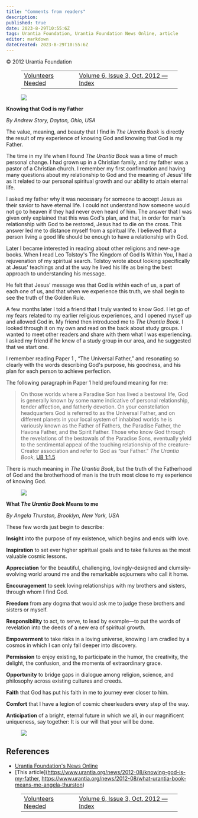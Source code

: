 ```yaml
---
title: "Comments from readers"
description: 
published: true
date: 2023-8-29T10:55:6Z
tags: Urantia Foundation, Urantia Foundation News Online, article
editor: markdown
dateCreated: 2023-8-29T10:55:6Z
---
```


<p class="v-card v-sheet theme--light gray lighten-3 px-2">© 2012 Urantia Foundation</p>
<figure class="table chapter-navigator">
  <table>
    <tbody>
      <tr>
        <td>
        <a href="/en/article/UF_News_Online/Volunteers_Needed">
          <span class="mdi mdi-arrow-left-drop-circle"></span><span class="pl-2">Volunteers Needed</span>
        </a>
        </td>
        <td>
        <a href="/en/index/articles_uf_news_online#volume-6-issue-3-oct-2012">
          <span class="mdi mdi-book-open-variant"></span><span class="pl-2">Volume 6, Issue 3, Oct. 2012 — Index</span>
        </a>
        </td>
        <td>
        </td>
      </tr>
    </tbody>
  </table>
</figure>


<figure id="Figure_1" class="image urantiapedia image-style-align-left">
<img src="/image/article/UF_News_Online/2012_08/050.jpg">
</figure>

**Knowing that God is my Father**

_By Andrew Story, Dayton, Ohio, USA_

The value, meaning, and beauty that I find in _The Urantia Book_ is directly the result of my experience of knowing God and knowing that God is my Father.

The time in my life when I found _The Urantia Book_ was a time of much personal change. I had grown up in a Christian family, and my father was a pastor of a Christian church. I remember my first confirmation and having many questions about my relationship to God and the meaning of Jesus' life as it related to our personal spiritual growth and our ability to attain eternal life.

I asked my father why it was necessary for someone to accept Jesus as their savior to have eternal life. I could not understand how someone would not go to heaven if they had never even heard of him. The answer that I was given only explained that this was God's plan, and that, in order for man's relationship with God to be restored, Jesus had to die on the cross. This answer led me to distance myself from a spiritual life. I believed that a person living a good life should be enough to have a relationship with God.

Later I became interested in reading about other religions and new-age books. When I read Leo Tolstoy's The Kingdom of God Is Within You, I had a rejuvenation of my spiritual search. Tolstoy wrote about looking specifically at Jesus' teachings and at the way he lived his life as being the best approach to understanding his message.

He felt that Jesus' message was that God is within each of us, a part of each one of us, and that when we experience this truth, we shall begin to see the truth of the Golden Rule.

A few months later I told a friend that I truly wanted to know God. I let go of my fears related to my earlier religious experiences, and I opened myself up and allowed God in. My friend then introduced me to _The Urantia Book_. I looked through it on my own and read on the back about study groups. I wanted to meet other readers and share with them what I was experiencing. I asked my friend if he knew of a study group in our area, and he suggested that we start one.

I remember reading Paper 1 , “The Universal Father,” and resonating so clearly with the words describing God's purpose, his goodness, and his plan for each person to achieve perfection.

The following paragraph in Paper 1 held profound meaning for me:

> On those worlds where a Paradise Son has lived a bestowal life, God is generally known by some name indicative of personal relationship, tender affection, and fatherly devotion. On your constellation headquarters God is referred to as the Universal Father, and on different planets in your local system of inhabited worlds he is variously known as the Father of Fathers, the Paradise Father, the Havona Father, and the Spirit Father. Those who know God through the revelations of the bestowals of the Paradise Sons, eventually yield to the sentimental appeal of the touching relationship of the creature-Creator association and refer to God as “our Father.” _The Urantia Book_, <a id="a57_680"></a>[UB 1:1.5](/en/The_Urantia_Book/1#p1_5)

There is much meaning in _The Urantia Book_, but the truth of the Fatherhood of God and the brotherhood of man is the truth most close to my experience of knowing God.

<figure id="Figure_2" class="image urantiapedia image-style-align-left">
<img src="/image/article/UF_News_Online/2012_08/051.jpg">
</figure>

**What _The Urantia Book_ Means to me**

_By Angela Thurston, Brooklyn, New York, USA_

These few words just begin to describe:

**Insight** into the purpose of my existence, which begins and ends with love.

**Inspiration** to set ever higher spiritual goals and to take failures as the most valuable cosmic lessons.

**Appreciation** for the beautiful, challenging, lovingly-designed and clumsily-evolving world around me and the remarkable sojourners who call it home.

**Encouragement** to seek loving relationships with my brothers and sisters, through whom I find God.

**Freedom** from any dogma that would ask me to judge these brothers and sisters or myself.

**Responsibility** to act, to serve, to lead by example—to put the words of revelation into the deeds of a new era of spiritual growth.

**Empowerment** to take risks in a loving universe, knowing I am cradled by a cosmos in which I can only fall deeper into discovery.

**Permission** to enjoy existing, to participate in the humor, the creativity, the delight, the confusion, and the moments of extraordinary grace.

**Opportunity** to bridge gaps in dialogue among religion, science, and philosophy across existing cultures and creeds.

**Faith** that God has put his faith in me to journey ever closer to him.

**Comfort** that I have a legion of cosmic cheerleaders every step of the way.

**Anticipation** of a bright, eternal future in which we all, in our magnificent uniqueness, say together: It is our will that your will be done.

<figure id="Figure_3" class="image urantiapedia">
<img src="/image/article/UF_News_Online/2012_08/052.jpg">
</figure>





## References

- [Urantia Foundation's News Online](https://www.urantia.org/urantia-foundation/newsletter-pdf-archives)
- [This article](https://www.urantia.org/news/2012-08/knowing-god-is-my-father, https://www.urantia.org/news/2012-08/what-urantia-book-means-me-angela-thurston)

<figure class="table chapter-navigator">
  <table>
    <tbody>
      <tr>
        <td>
        <a href="/en/article/UF_News_Online/Volunteers_Needed">
          <span class="mdi mdi-arrow-left-drop-circle"></span><span class="pl-2">Volunteers Needed</span>
        </a>
        </td>
        <td>
        <a href="/en/index/articles_uf_news_online#volume-6-issue-3-oct-2012">
          <span class="mdi mdi-book-open-variant"></span><span class="pl-2">Volume 6, Issue 3, Oct. 2012 — Index</span>
        </a>
        </td>
        <td>
        </td>
      </tr>
    </tbody>
  </table>
</figure>
